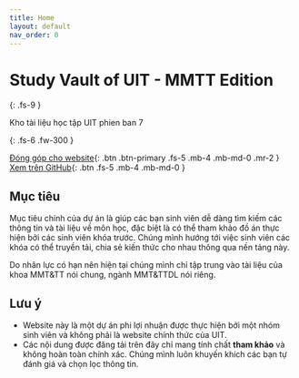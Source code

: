 ```yaml
---
title: Home
layout: default
nav_order: 0
---
```


# **Study Vault of UIT - MMTT Edition**

{: .fs-9 }


Kho tài liệu học tập UIT phien ban 7


{: .fs-6 .fw-300 }

[Đóng góp cho website](./docs/contribute){: .btn .btn-primary .fs-5 .mb-4 .mb-md-0 .mr-2 }
[Xem trên GitHub](https://github.com/SVUIT/mmtt){: .btn .fs-5 .mb-4 .mb-md-0 }



## Mục tiêu

Mục tiêu chính của dự án là giúp các bạn sinh viên dễ dàng tìm kiếm các thông tin và tài liệu về môn học, đặc biệt là có thể tham khảo đồ án thực hiện bởi các sinh viên khóa trước. Chúng mình hướng tới việc sinh viên các khóa có thể truyền tải, chia sẻ kiến thức cho nhau thông qua nền tảng này.

Do nhân lực có hạn nên hiện tại chúng mình chỉ tập trung vào tài liệu của khoa MMT&TT nói chung, ngành MMT&TTDL nói riêng.

## Lưu ý

- Website này là một dự án phi lợi nhuận được thực hiện bởi một nhóm sinh viên và không phải là website chính thức của UIT.
- Các nội dung được đăng tải trên đây chỉ mang tính chất **tham khảo** và không hoàn toàn chính xác. Chúng mình luôn khuyến khích các bạn tự đánh giá và chọn lọc thông tin.
